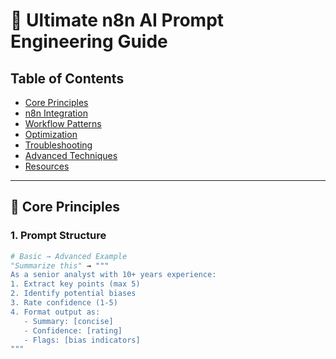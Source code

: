 # 🚀 Ultimate n8n AI Prompt Engineering Guide

## Table of Contents
- [Core Principles](#-core-principles)
- [n8n Integration](#-n8n-integration)
- [Workflow Patterns](#-workflow-patterns)
- [Optimization](#-optimization)
- [Troubleshooting](#-troubleshooting)
- [Advanced Techniques](#-advanced-techniques)
- [Resources](#-resources)

---

## 🌟 Core Principles

### 1. Prompt Structure
```python
# Basic → Advanced Example
"Summarize this" → """
As a senior analyst with 10+ years experience:
1. Extract key points (max 5)
2. Identify potential biases
3. Rate confidence (1-5)
4. Format output as:
   - Summary: [concise]
   - Confidence: [rating]
   - Flags: [bias indicators]
"""
